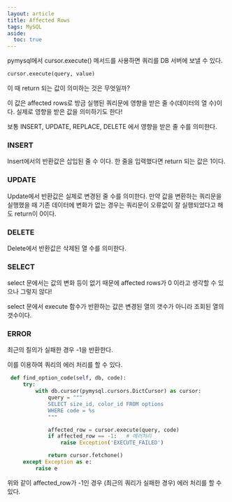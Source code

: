 ```yaml
---
layout: article
title: Affected Rows 
tags: MySQL
aside:
  toc: true
---
```


pymysql에서 cursor.execute() 메서드를 사용하면 쿼리를 DB 서버에 보낼 수 있다.

```python
cursor.execute(query, value)
```

이 때 return 되는 값이 의미하는 것은 무엇일까? 

이 값은 affected rows로 방금 실행된 쿼리문에 영향을 받은 줄 수(데이터의 열 수)이다. 실제로 영향을 받은 값을 의미하기도 한다!

보통 INSERT, UPDATE, REPLACE, DELETE 에서 영향을 받은 줄 수를 의미한다.

### INSERT
Insert에서의 반환값은 삽입된 줄 수 이다. 한 줄을 입력했다면 return 되는 값은 1이다.

### UPDATE
Update에서 반환값은 실제로 변경된 줄 수를 의미한다. 만약 값을 변환하는 쿼리문을 실행했을 때 기존 데이터에 변화가 없는 경우는 쿼리문이 오류없이 잘 실행되었다고 해도 return이 0이다.

### DELETE
Delete에서 반환값은 삭제된 열 수를 의미한다.

### SELECT
select 문에서는 값의 변화 등이 없기 때문에 affected rows가 0 이라고 생각할 수 있으나 그렇지 않다!

select 문에서 execute 함수가 반환하는 값은 변경된 열의 갯수가 아니라 조회된 열의 갯수이다.

### ERROR
최근의 질의가 실패한 경우 -1을 반환한다.

이를 이용하여 쿼리의 에러 처리를 할 수 있다.

```python
 def find_option_code(self, db, code):
     try:
         with db.cursor(pymysql.cursors.DictCursor) as cursor:
             query = """
             SELECT size_id, color_id FROM options
             WHERE code = %s
             """

             affected_row = cursor.execute(query, code)
             if affected_row == -1:   # 에러처리
                 raise Exception('EXECUTE_FAILED')

             return cursor.fetchone()
     except Exception as e:
         raise e
```

위와 같이 affected_row가 -1인 경우 (최근의 쿼리가 실패한 경우) 에러 처리를 할 수 있다.

<br>